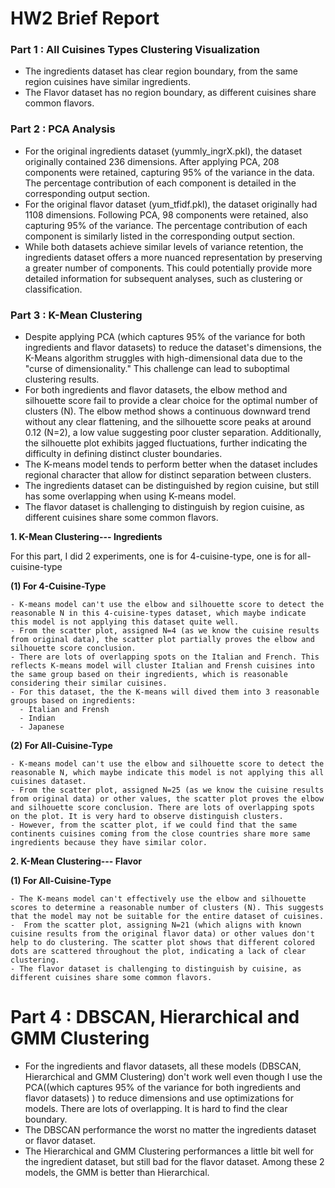 # HW2 Brief Report
### Part 1 : All Cuisines Types Clustering Visualization
  - The ingredients dataset has clear region boundary, from the same region cuisines have similar ingredients.
  - The Flavor dataset has no region boundary, as different cuisines share common flavors.

### Part 2 : PCA Analysis
  - For the original ingredients dataset (yummly_ingrX.pkl), the dataset originally contained 236 dimensions. After applying PCA, 208 components were retained, capturing 95% of the variance in the data. The percentage contribution of each component is detailed in the corresponding output section.
  - For the original flavor dataset (yum_tfidf.pkl), the dataset originally had 1108 dimensions. Following PCA, 98 components were retained, also capturing 95% of the variance. The percentage contribution of each component is similarly listed in the corresponding output section.
  - While both datasets achieve similar levels of variance retention, the ingredients dataset offers a more nuanced representation by preserving a greater number of components. This could potentially provide more detailed information for subsequent analyses, such as clustering or classification.

### Part 3 : K-Mean Clustering
  - Despite applying PCA (which captures 95% of the variance for both ingredients and flavor datasets) to reduce the dataset's dimensions, the K-Means algorithm struggles with high-dimensional data due to the "curse of dimensionality." This challenge can lead to suboptimal clustering results.
  - For both ingredients and flavor datasets, the elbow method and silhouette score fail to provide a clear choice for the optimal number of clusters (N). The elbow method shows a continuous downward trend without any clear flattening, and the silhouette score peaks at around 0.12 (N=2), a low value suggesting poor cluster separation. Additionally, the silhouette plot exhibits jagged fluctuations, further indicating the difficulty in defining distinct cluster boundaries.
  - The K-means model tends to perform better when the dataset includes regional character that allow for distinct separation between clusters.
  - The ingredients dataset can be distinguished by region cuisine, but still has some overlapping when using K-means model.
  - The flavor dataset is challenging to distinguish by region cuisine, as different cuisines share some common flavors.

 **1. K-Mean Clustering--- Ingredients**

  For this part, I did 2 experiments, one is for 4-cuisine-type, one is for all-cuisine-type

 **(1) For 4-Cuisine-Type**

    - K-means model can't use the elbow and silhouette score to detect the reasonable N in this 4-cuisine-types dataset, which maybe indicate this model is not applying this dataset quite well.
    - From the scatter plot, assigned N=4 (as we know the cuisine results from original data), the scatter plot partially proves the elbow and silhouette score conclusion.
    - There are lots of overlapping spots on the Italian and French. This reflects K-means model will cluster Italian and Frensh cuisines into the same group based on their ingredients, which is reasonable considering their similar cuisines.
    - For this dataset, the the K-means will dived them into 3 reasonable groups based on ingredients:
      - Italian and Frensh
      - Indian
      - Japanese

 **(2) For All-Cuisine-Type**

    - K-means model can't use the elbow and silhouette score to detect the reasonable N, which maybe indicate this model is not applying this all cuisines dataset.
    - From the scatter plot, assigned N=25 (as we know the cuisine results from original data) or other values, the scatter plot proves the elbow and silhouette score conclusion. There are lots of overlapping spots on the plot. It is very hard to observe distinguish clusters.
    - However, from the scatter plot, if we could find that the same continents cuisines coming from the close countries share more same ingredients because they have similar color.

 **2. K-Mean Clustering--- Flavor**

 **(1) For All-Cuisine-Type**

    - The K-means model can't effectively use the elbow and silhouette scores to determine a reasonable number of clusters (N). This suggests that the model may not be suitable for the entire dataset of cuisines.
    -  From the scatter plot, assigning N=21 (which aligns with known cuisine results from the original flavor data) or other values don't help to do clustering. The scatter plot shows that different colored dots are scattered throughout the plot, indicating a lack of clear clustering.
    - The flavor dataset is challenging to distinguish by cuisine, as different cuisines share some common flavors.

# Part 4 : DBSCAN, Hierarchical and GMM Clustering
- For the ingredients and flavor datasets, all these models (DBSCAN, Hierarchical and GMM Clustering) don't work well even though I use the PCA((which captures 95% of the variance for both ingredients and flavor datasets) ) to reduce dimensions and use optimizations for models. There are lots of overlapping. It is hard to find the clear boundary.
- The DBSCAN performance the worst no matter the ingredients dataset or flavor dataset.
- The Hierarchical and GMM Clustering performances a little bit well for the ingredient dataset, but still bad for the flavor dataset. Among these 2 models, the GMM is better than Hierarchical.

